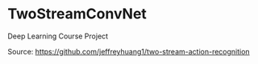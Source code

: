 # TwoStreamConvNet
Deep Learning Course Project

Source: 
https://github.com/jeffreyhuang1/two-stream-action-recognition
